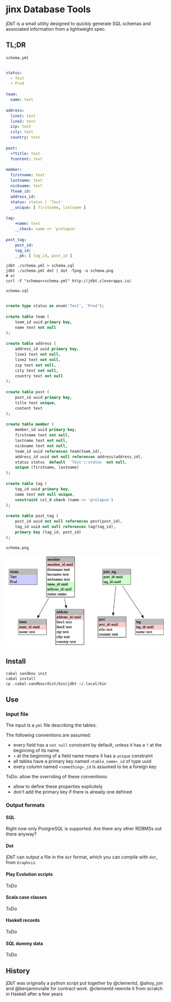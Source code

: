 # jinx Database Tools

jDbT is a small utility designed to quickly generate SQL schemas and
associated information from a lightweight spec.

## TL;DR

`schema.yml`

```yaml

status:
  - Test
  - Prod

team:
  name: text

address:
  line1: text
  line2: text
  zip: text
  city: text
  country: text

post:
  +?title: text
  ?content: text

member:
  firstname: text
  lastname: text
  nickname: text
  ?team_id:
  address_id:
  status: status | 'Test'
  __unique: [ firstname, lastname ]

tag:
    +name: text
    __check: name <> 'prolapse'

post_tag:
    post_id:
    tag_id:
    __pk: [ tag_id, post_id ]

```

    jdbt ./schema.yml > schema.sql
    jdbt ./schema.yml dot | dot -Tpng -o schema.png
    # or
    curl -F "schema=<schema.yml" http://jdbt.cleverapps.io/


`schema.sql`

```sql

create type status as enum('Test', 'Prod');

create table team (
    team_id uuid primary key,
    name text not null
);

create table address (
    address_id uuid primary key,
    line1 text not null,
    line2 text not null,
    zip text not null,
    city text not null,
    country text not null
);

create table post (
    post_id uuid primary key,
    title text unique,
    content text
);

create table member (
    member_id uuid primary key,
    firstname text not null,
    lastname text not null,
    nickname text not null,
    team_id uuid references team(team_id),
    address_id uuid not null references address(address_id),
    status status  default  'Test'::status  not null,
    unique (firstname, lastname)
);

create table tag (
    tag_id uuid primary key,
    name text not null unique,
    constraint cst_0 check (name <> 'prolapse')
);

create table post_tag (
    post_id uuid not null references post(post_id),
    tag_id uuid not null references tag(tag_id),
    primary key (tag_id, post_id)
);

```

`schema.png`

![](./schema.png)

## Install

    cabal sandbox init
    cabal install
    cp .cabal-sandbox/dist/bin/jdbt ~/.local/bin

## Use

### Input file

The input is a `yml` file describing the tables.

The following conventions are assumed:

 - every field has a `not null` constraint by default, unless it has a `?` at
   the beginning of its name
 - `+` at the beginning of a field name means it has a `unique` constraint
 - all tables have a primary key named `<table_name>_id` of type uuid
 - every column named `<something>_id` is assumed to be a foreign key

ToDo: allow the overriding of these conventions:

 - allow to define these properties explicitely
 - don't add the primary key if there is already one defined

### Output formats

#### SQL

Right now only PostgreSQL is supported. Are there any other RDBMSs out there
anyway?

#### Dot

jDbT can output a file in the `dot` format, which you can compile with `dot`,
from `Graphviz`.

#### Play Evolution scripts

ToDo

#### Scala case classes

ToDo

#### Haskell records

ToDo

#### SQL dummy data

ToDo

## History

jDbT was originally a python script put together by @clementd, @ahoy\_jon and
@benjaminvialle for contract work. @clementd rewrote it from scratch in
Haskell after a few years
